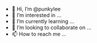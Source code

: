 - 👋 Hi, I’m @punkylee
- 👀 I’m interested in ...
- 🌱 I’m currently learning ...
- 💞️ I’m looking to collaborate on ...
- 📫 How to reach me ...

<!---
punkylee/punkylee is a ✨ special ✨ repository because its `README.md` (this file) appears on your GitHub profile.
You can click the Preview link to take a look at your changes.
--->
